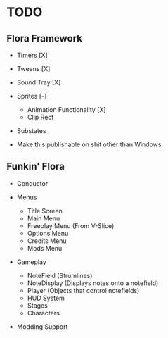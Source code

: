 # TODO
## Flora Framework
- Timers [X]
- Tweens [X]
- Sound Tray [X]
- Sprites [-]
    - Animation Functionality [X]
    - Clip Rect

- Substates

- Make this publishable on shit other than Windows

## Funkin' Flora
- Conductor
- Menus
    - Title Screen
    - Main Menu
    - Freeplay Menu (From V-Slice)
    - Options Menu
    - Credits Menu
    - Mods Menu

- Gameplay
    - NoteField (Strumlines)
    - NoteDisplay (Displays notes onto a notefield)
    - Player (Objects that control notefields)
    - HUD System
    - Stages
    - Characters

- Modding Support